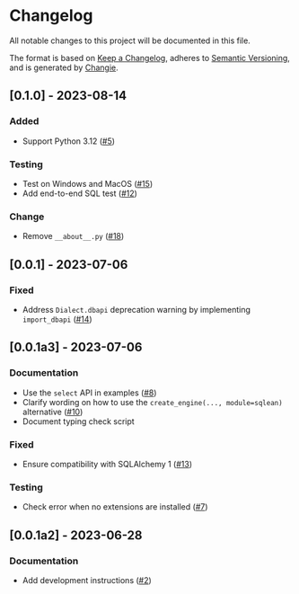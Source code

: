 # Changelog

All notable changes to this project will be documented in this file.

The format is based on [Keep a Changelog](https://keepachangelog.com/en/1.0.0/),
adheres to [Semantic Versioning](https://semver.org/spec/v2.0.0.html),
and is generated by [Changie](https://github.com/miniscruff/changie).

## [0.1.0] - 2023-08-14

### Added

- Support Python 3.12 ([#5](https://github.com/edgarrmondragon/sqlean-driver/issues/5))

### Testing

- Test on Windows and MacOS ([#15](https://github.com/edgarrmondragon/sqlean-driver/issues/15))
- Add end-to-end SQL test ([#12](https://github.com/edgarrmondragon/sqlean-driver/issues/12))

### Change

- Remove `__about__.py` ([#18](https://github.com/edgarrmondragon/sqlean-driver/issues/18))

## [0.0.1] - 2023-07-06

### Fixed

- Address `Dialect.dbapi` deprecation warning by implementing `import_dbapi` ([#14](https://github.com/edgarrmondragon/sqlean-driver/issues/14))

## [0.0.1a3] - 2023-07-06

### Documentation

- Use the `select` API in examples ([#8](https://github.com/edgarrmondragon/sqlean-driver/issues/8))
- Clarify wording on how to use the `create_engine(..., module=sqlean)` alternative ([#10](https://github.com/edgarrmondragon/sqlean-driver/issues/10))
- Document typing check script

### Fixed

- Ensure compatibility with SQLAlchemy 1 ([#13](https://github.com/edgarrmondragon/sqlean-driver/issues/13))

### Testing

- Check error when no extensions are installed ([#7](https://github.com/edgarrmondragon/sqlean-driver/issues/7))

## [0.0.1a2] - 2023-06-28

### Documentation

- Add development instructions ([#2](https://github.com/edgarrmondragon/sqlean-driver/issues/2))

<!-- generated by git-cliff -->
